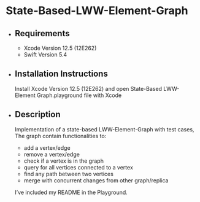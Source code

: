 # State-Based-LWW-Element-Graph

- ## Requirements
  - Xcode Version 12.5 (12E262)
  - Swift Version 5.4
  
- ## Installation Instructions

  Install Xcode Version 12.5 (12E262) and open State-Based LWW-Element Graph.playground file with Xcode

- ## Description

  Implementation of a state-based LWW-Element-Graph with test cases, The graph contain functionalities to:
  - add a vertex/edge
  - remove a vertex/edge
  - check if a vertex is in the graph
  - query for all vertices connected to a vertex
  - find any path between two vertices
  - merge with concurrent changes from other graph/replica

  I’ve included my README in the Playground.
